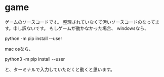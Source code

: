 # game
ゲームのソースコードです。
整理されていなくて汚いソースコードのなってます。申し訳ないです。
もしゲームが動かなかった場合、
windowsなら、

python -m pip install --user

mac osなら、

python3 -m pip install --user

と、ターミナルで入力していただくと動くと思います。
